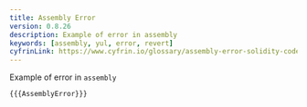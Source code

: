 ```yaml
---
title: Assembly Error
version: 0.8.26
description: Example of error in assembly
keywords: [assembly, yul, error, revert]
cyfrinLink: https://www.cyfrin.io/glossary/assembly-error-solidity-code-example
---
```


Example of error in `assembly`

```solidity
{{{AssemblyError}}}
```
